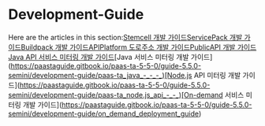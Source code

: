 # Development-Guide

Here are the articles in this section:[Stemcell 개발 가이드](https://paastaguide.gitbook.io/paas-ta-5-5-0/guide-5.5.0-semini/development-guide/openpaas_paasta_build_stemcell_guide)[ServicePack 개발 가이드](https://paastaguide.gitbook.io/paas-ta-5-5-0/guide-5.5.0-semini/development-guide/servicepack_develope_guide)[Buildpack 개발 가이드](https://paastaguide.gitbook.io/paas-ta-5-5-0/guide-5.5.0-semini/development-guide/buildpack_develope_guide)[APIPlatform 도로주소 개발 가이드](https://paastaguide.gitbook.io/paas-ta-5-5-0/guide-5.5.0-semini/development-guide/application_apiplatform_dorojuso_devlope_guide)[PublicAPI 개발 가이드](https://paastaguide.gitbook.io/paas-ta-5-5-0/guide-5.5.0-semini/development-guide/publicapi_devlope_guide)[Java API 서비스 미터링 개발 가이드](https://paastaguide.gitbook.io/paas-ta-5-5-0/guide-5.5.0-semini/development-guide/paas-ta_java_api_-_-_-_)[Java 서비스 미터링 개발 가이드](https://paastaguide.gitbook.io/paas-ta-5-5-0/guide-5.5.0-semini/development-guide/paas-ta_java_-_-_-_)[Node.js API 미터링 개발 가이드](https://paastaguide.gitbook.io/paas-ta-5-5-0/guide-5.5.0-semini/development-guide/paas-ta_node.js_api_-_-_)[On-demand 서비스 미터링 개발 가이드](https://paastaguide.gitbook.io/paas-ta-5-5-0/guide-5.5.0-semini/development-guide/on_demand_deployment_guide)

